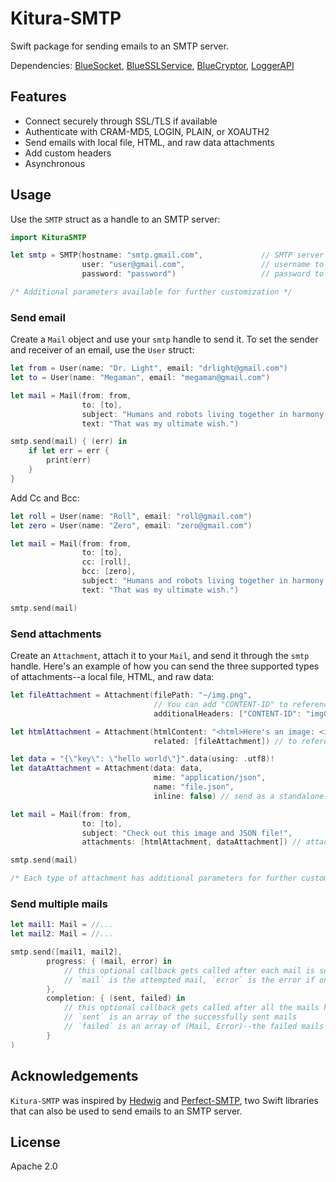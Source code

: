 # Kitura-SMTP

Swift package for sending emails to an SMTP server.

Dependencies: [BlueSocket](https://github.com/IBM-Swift/BlueSocket.git), [BlueSSLService](https://github.com/IBM-Swift/BlueSSLService), [BlueCryptor](https://github.com/IBM-Swift/BlueCryptor.git), [LoggerAPI](https://github.com/IBM-Swift/LoggerAPI)

## Features

- Connect securely through SSL/TLS if available
- Authenticate with CRAM-MD5, LOGIN, PLAIN, or XOAUTH2
- Send emails with local file, HTML, and raw data attachments
- Add custom headers
- Asynchronous

## Usage

Use the `SMTP` struct as a handle to an SMTP server:

```swift
import KituraSMTP

let smtp = SMTP(hostname: "smtp.gmail.com",             // SMTP server address
                user: "user@gmail.com",                 // username to login 
                password: "password")                   // password to login

/* Additional parameters available for further customization */
```

### Send email

Create a `Mail` object and use your `smtp` handle to send it. To set the sender and receiver of an email, use the `User` struct:

```swift
let from = User(name: "Dr. Light", email: "drlight@gmail.com")
let to = User(name: "Megaman", email: "megaman@gmail.com")

let mail = Mail(from: from,
                to: [to],
                subject: "Humans and robots living together in harmony and equality.",
                text: "That was my ultimate wish.")

smtp.send(mail) { (err) in
    if let err = err {
        print(err)
    }
}
```

Add Cc and Bcc:

```swift
let roll = User(name: "Roll", email: "roll@gmail.com")
let zero = User(name: "Zero", email: "zero@gmail.com")

let mail = Mail(from: from,
                to: [to],
                cc: [roll],
                bcc: [zero],
                subject: "Humans and robots living together in harmony and equality.",
                text: "That was my ultimate wish.")

smtp.send(mail)

```

### Send attachments

Create an `Attachment`, attach it to your `Mail`, and send it through the `smtp` handle. Here's an example of how you can send the three supported types of attachments--a local file, HTML, and raw data:

```swift
let fileAttachment = Attachment(filePath: "~/img.png",
                                // You can add "CONTENT-ID" to reference this in another attachment
                                additionalHeaders: ["CONTENT-ID": "img001"])

let htmlAttachment = Attachment(htmlContent: "<html>Here's an image: <img src=\"cid:img001\"/></html>", 
                                related: [fileAttachment]) // to reference `fileAttachment`

let data = "{\"key\": \"hello world\"}".data(using: .utf8)!
let dataAttachment = Attachment(data: data, 
                                mime: "application/json", 
                                name: "file.json",
                                inline: false) // send as a standalone attachment

let mail = Mail(from: from, 
                to: [to], 
                subject: "Check out this image and JSON file!", 
                attachments: [htmlAttachment, dataAttachment]) // attachments we created earlier

smtp.send(mail)

/* Each type of attachment has additional parameters for further customization */
```

### Send multiple mails

```swift
let mail1: Mail = //...
let mail2: Mail = //...

smtp.send([mail1, mail2], 
        progress: { (mail, error) in
            // this optional callback gets called after each mail is sent
            // `mail` is the attempted mail, `error` is the error if one occured
        },
        completion: { (sent, failed) in
            // this optional callback gets called after all the mails have been sent
            // `sent` is an array of the successfully sent mails
            // `failed` is an array of (Mail, Error)--the failed mails and their corresponding errors
        }
)
```

## Acknowledgements

`Kitura-SMTP` was inspired by [Hedwig](https://github.com/onevcat/Hedwig) and [Perfect-SMTP](https://github.com/PerfectlySoft/Perfect-SMTP), two Swift libraries that can also be used to send emails to an SMTP server.

## License

Apache 2.0
